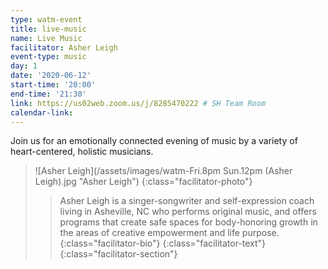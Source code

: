 ```yaml
---
type: watm-event
title: live-music
name: Live Music
facilitator: Asher Leigh
event-type: music
day: 1
date: '2020-06-12'
start-time: '20:00'
end-time: '21:30'
link: https://us02web.zoom.us/j/8285470222 # SH Team Room
calendar-link:
---
```


Join us for an emotionally connected evening of music by a variety of heart-centered, holistic musicians.

> ![Asher Leigh](/assets/images/watm-Fri.8pm Sun.12pm (Asher Leigh).jpg "Asher Leigh")
> {:class="facilitator-photo"}
>
> > Asher Leigh is a singer-songwriter and self-expression coach living in Asheville, NC who performs original music, and offers programs that create safe spaces for body-honoring growth in the areas of creative empowerment and life purpose.
> > {:class="facilitator-bio"}
> {:class="facilitator-text"}
{:class="facilitator-section"}
